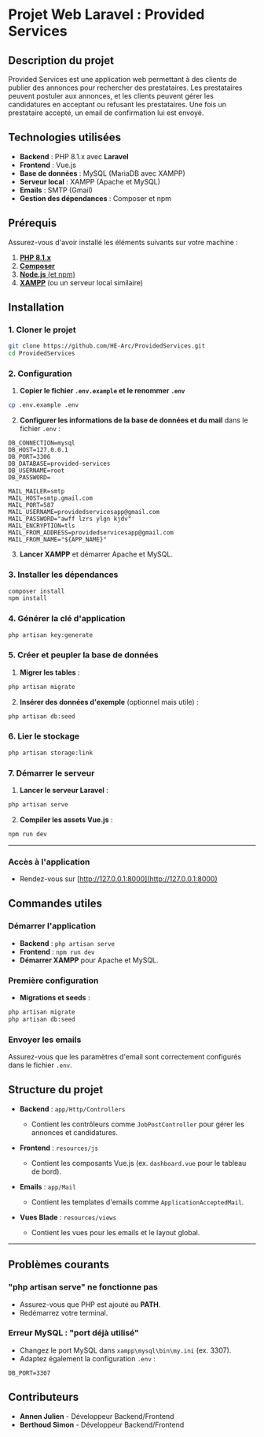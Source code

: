 # **Projet Web Laravel : Provided Services**

## **Description du projet**

Provided Services est une application web permettant à des clients de publier des annonces pour rechercher des prestataires. Les prestataires peuvent postuler aux annonces, et les clients peuvent gérer les candidatures en acceptant ou refusant les prestataires. Une fois un prestataire accepté, un email de confirmation lui est envoyé.

## **Technologies utilisées**

- **Backend** : PHP 8.1.x avec **Laravel**
- **Frontend** : Vue.js
- **Base de données** : MySQL (MariaDB avec XAMPP)
- **Serveur local** : XAMPP (Apache et MySQL)
- **Emails** : SMTP (Gmail)
- **Gestion des dépendances** : Composer et npm

## **Prérequis**

Assurez-vous d'avoir installé les éléments suivants sur votre machine :

1. [**PHP 8.1.x**](https://www.php.net/)
2. [**Composer**](https://getcomposer.org/)
3. [**Node.js** (et npm)](https://nodejs.org/)
4. [**XAMPP**](https://www.apachefriends.org/) (ou un serveur local similaire)


## **Installation**

### **1. Cloner le projet**

```bash
git clone https://github.com/HE-Arc/ProvidedServices.git
cd ProvidedServices
```

### **2. Configuration**

1. **Copier le fichier `.env.example` et le renommer `.env`**

```bash
cp .env.example .env
```

2. **Configurer les informations de la base de données et du mail** dans le fichier `.env` :

```
DB_CONNECTION=mysql
DB_HOST=127.0.0.1
DB_PORT=3306
DB_DATABASE=provided-services
DB_USERNAME=root
DB_PASSWORD=

MAIL_MAILER=smtp
MAIL_HOST=smtp.gmail.com
MAIL_PORT=587
MAIL_USERNAME=providedservicesapp@gmail.com
MAIL_PASSWORD="awff lzrs ylgn kjdv"
MAIL_ENCRYPTION=tls
MAIL_FROM_ADDRESS=providedservicesapp@gmail.com
MAIL_FROM_NAME="${APP_NAME}"
```

3. **Lancer XAMPP** et démarrer Apache et MySQL.

### **3. Installer les dépendances**

```bash
composer install
npm install
```

### **4. Générer la clé d'application**

```bash
php artisan key:generate
```

### **5. Créer et peupler la base de données**

1. **Migrer les tables** :

```bash
php artisan migrate
```

2. **Insérer des données d'exemple** (optionnel mais utile) :

```bash
php artisan db:seed
```

### **6. Lier le stockage**

```bash
php artisan storage:link
```

### **7. Démarrer le serveur**

1. **Lancer le serveur Laravel** :

```bash
php artisan serve
```

2. **Compiler les assets Vue.js** :

```bash
npm run dev
```

---

### **Accès à l'application**

- Rendez-vous sur [http://127.0.0.1:8000](http://127.0.0.1:8000)

## **Commandes utiles**

### **Démarrer l'application**

- **Backend** : `php artisan serve`
- **Frontend** : `npm run dev`
- **Démarrer XAMPP** pour Apache et MySQL.

### **Première configuration**

- **Migrations et seeds** :

```bash
php artisan migrate
php artisan db:seed
```

### **Envoyer les emails**

Assurez-vous que les paramètres d'email sont correctement configurés dans le fichier `.env`.


## **Structure du projet**

- **Backend** : `app/Http/Controllers`  
   - Contient les contrôleurs comme `JobPostController` pour gérer les annonces et candidatures.

- **Frontend** : `resources/js`  
   - Contient les composants Vue.js (ex. `dashboard.vue` pour le tableau de bord).

- **Emails** : `app/Mail`  
   - Contient les templates d'emails comme `ApplicationAcceptedMail`.

- **Vues Blade** : `resources/views`  
   - Contient les vues pour les emails et le layout global.

---

## **Problèmes courants**

### **"php artisan serve" ne fonctionne pas**

- Assurez-vous que PHP est ajouté au **PATH**.
- Redémarrez votre terminal.

### **Erreur MySQL : "port déjà utilisé"**

- Changez le port MySQL dans `xampp\mysql\bin\my.ini` (ex. 3307).
- Adaptez également la configuration `.env` :

```plaintext
DB_PORT=3307
```

## **Contributeurs**

- **Annen Julien** - Développeur Backend/Frontend
- **Berthoud Simon** - Développeur Backend/Frontend
